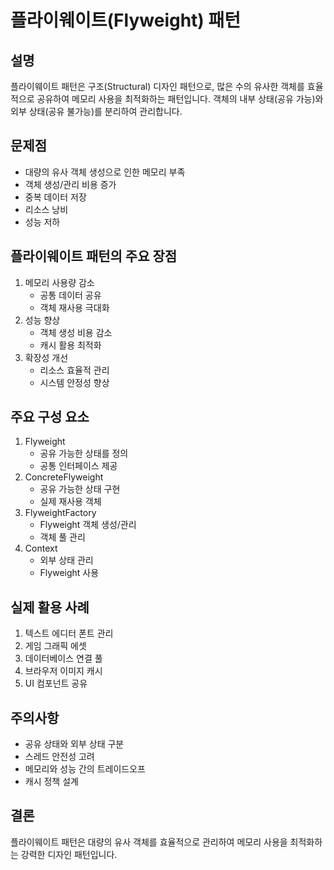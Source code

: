 # 플라이웨이트(Flyweight) 패턴

## 설명
플라이웨이트 패턴은 구조(Structural) 디자인 패턴으로, 많은 수의 유사한 객체를 효율적으로 공유하여 메모리 사용을 최적화하는 패턴입니다. 객체의 내부 상태(공유 가능)와 외부 상태(공유 불가능)를 분리하여 관리합니다.

## 문제점
- 대량의 유사 객체 생성으로 인한 메모리 부족
- 객체 생성/관리 비용 증가
- 중복 데이터 저장
- 리소스 낭비
- 성능 저하

## 플라이웨이트 패턴의 주요 장점
1. 메모리 사용량 감소
    - 공통 데이터 공유
    - 객체 재사용 극대화
2. 성능 향상
    - 객체 생성 비용 감소
    - 캐시 활용 최적화
3. 확장성 개선
    - 리소스 효율적 관리
    - 시스템 안정성 향상

## 주요 구성 요소
1. Flyweight
    - 공유 가능한 상태를 정의
    - 공통 인터페이스 제공
2. ConcreteFlyweight
    - 공유 가능한 상태 구현
    - 실제 재사용 객체
3. FlyweightFactory
    - Flyweight 객체 생성/관리
    - 객체 풀 관리
4. Context
    - 외부 상태 관리
    - Flyweight 사용

## 실제 활용 사례
1. 텍스트 에디터 폰트 관리
2. 게임 그래픽 에셋
3. 데이터베이스 연결 풀
4. 브라우저 이미지 캐시
5. UI 컴포넌트 공유

## 주의사항
- 공유 상태와 외부 상태 구분
- 스레드 안전성 고려
- 메모리와 성능 간의 트레이드오프
- 캐시 정책 설계

## 결론
플라이웨이트 패턴은 대량의 유사 객체를 효율적으로 관리하여 메모리 사용을 최적화하는 강력한 디자인 패턴입니다.